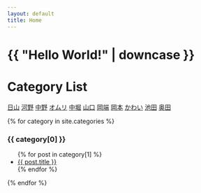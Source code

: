 ```yaml
---
layout: default
title: Home
---
```


<h1>{{ "Hello World!" | downcase }}</h1>

<h1> Category List </h1>

[日山](https://nichiyama.github.io/nichiyamanko/19-07-17/chinko)
[河野](https://Hiroto-S.github.io/s_blog/)
[中野]()
[オムリ](https://youssefomri.github.io/r4nd/blog.html)
[中堀](https://gdgdhori.github.io/jekyll_blog/blog.html)
[山口](https://shuhei555.github.io/record/)
[岡端](https://keigo7okabata.github.io/jekyll_blog/blog.html)
[岡本](https://yudachi8511.github.io/jekyll_yudai/blog.html)
[かわい](https://youssefomri.github.io/r4nd/blog.html)
[池田](https://youssefomri.github.io/r4nd/blog.html)
[奥田](http://OKD8811.github.io/OKD/blog.htm)

{% for category in site.categories %}
<h3>{{ category[0] }}</h3>
<ul>
  {% for post in category[1] %}
  <li><a href="{{ post.url }}">{{ post.title }}</a></li>
  {% endfor %}
</ul>
{% endfor %}
  

